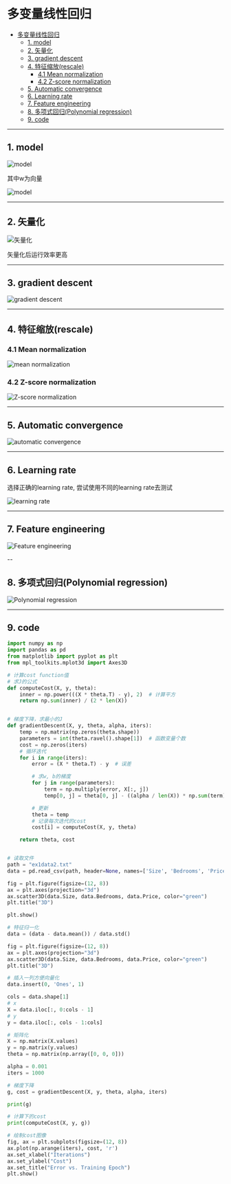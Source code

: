 # 多变量线性回归

- [多变量线性回归](#多变量线性回归)
  - [1. model](#1-model)
  - [2. 矢量化](#2-矢量化)
  - [3. gradient descent](#3-gradient-descent)
  - [4. 特征缩放(rescale)](#4-特征缩放rescale)
    - [4.1 Mean normalization](#41-mean-normalization)
    - [4.2 Z-score normalization](#42-z-score-normalization)
  - [5. Automatic convergence](#5-automatic-convergence)
  - [6. Learning rate](#6-learning-rate)
  - [7. Feature engineering](#7-feature-engineering)
  - [8. 多项式回归(Polynomial regression)](#8-多项式回归polynomial-regression)
  - [9. code](#9-code)

---

## 1. model

![model](images/2024-10-24-15-24-54.png)

其中w为向量

![model](images/2024-10-24-15-29-16.png)

---

## 2. 矢量化

![矢量化](images/2024-10-24-15-35-35.png)

矢量化后运行效率更高

---

## 3. gradient descent

![gradient descent](images/2024-10-24-15-49-43.png)

---

## 4. 特征缩放(rescale)

### 4.1 Mean normalization

![mean normalization](images/2024-10-24-16-05-36.png)

### 4.2 Z-score normalization

![Z-score normalization](images/2024-10-24-16-25-10.png)

---

## 5. Automatic convergence

![automatic convergence](images/2024-10-24-21-45-10.png)

---

## 6. Learning rate

选择正确的learning rate, 尝试使用不同的learning rate去测试

![learning rate](images/2024-10-24-21-51-02.png)

---

## 7. Feature engineering

![Feature engineering](images/2024-10-24-21-55-08.png)

--

## 8. 多项式回归(Polynomial regression)

![Polynomial regression](images/2024-10-24-21-59-48.png) 

---

## 9. code

```python
import numpy as np
import pandas as pd
from matplotlib import pyplot as plt
from mpl_toolkits.mplot3d import Axes3D

# 计算cost function值
# 求J的公式
def computeCost(X, y, theta):
    inner = np.power(((X * theta.T) - y), 2)  # 计算平方
    return np.sum(inner) / (2 * len(X))


# 梯度下降，求最小的J
def gradientDescent(X, y, theta, alpha, iters):
    temp = np.matrix(np.zeros(theta.shape))
    parameters = int(theta.ravel().shape[1])  # 函数变量个数
    cost = np.zeros(iters)
    # 循环迭代
    for i in range(iters):
        error = (X * theta.T) - y  # 误差

        # 求w, b的梯度
        for j in range(parameters):
            term = np.multiply(error, X[:, j])
            temp[0, j] = theta[0, j] - ((alpha / len(X)) * np.sum(term))  # 对应到公式中z

        # 更新
        theta = temp
        # 记录每次迭代的cost
        cost[i] = computeCost(X, y, theta)

    return theta, cost


# 读取文件
path = "ex1data2.txt"
data = pd.read_csv(path, header=None, names=['Size', 'Bedrooms', 'Price'])

fig = plt.figure(figsize=(12, 8))
ax = plt.axes(projection="3d")
ax.scatter3D(data.Size, data.Bedrooms, data.Price, color="green")
plt.title("3D")

plt.show()

# 特征归一化
data = (data - data.mean()) / data.std()

fig = plt.figure(figsize=(12, 8))
ax = plt.axes(projection="3d")
ax.scatter3D(data.Size, data.Bedrooms, data.Price, color="green")
plt.title("3D")

# 插入一列方便向量化
data.insert(0, 'Ones', 1)

cols = data.shape[1]
# x
X = data.iloc[:, 0:cols - 1]
# y
y = data.iloc[:, cols - 1:cols]

# 矩阵化
X = np.matrix(X.values)
y = np.matrix(y.values)
theta = np.matrix(np.array([0, 0, 0]))

alpha = 0.001
iters = 1000

# 梯度下降
g, cost = gradientDescent(X, y, theta, alpha, iters)

print(g)

# 计算下的cost
print(computeCost(X, y, g))

# 绘制cost图像
fig, ax = plt.subplots(figsize=(12, 8))
ax.plot(np.arange(iters), cost, 'r')
ax.set_xlabel("Iterations")
ax.set_ylabel("Cost")
ax.set_title("Error vs. Training Epoch")
plt.show()
```